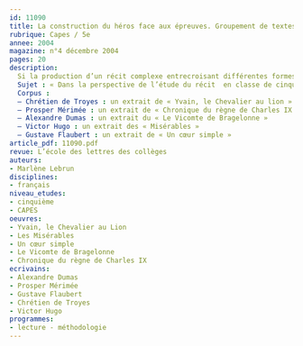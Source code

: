 ```yaml
---
id: 11090
title: La construction du héros face aux épreuves. Groupement de textes (séquence)
rubrique: Capes / 5e
annee: 2004
magazine: n°4 décembre 2004
pages: 20
description: 
  Si la production d’un récit complexe entrecroisant différentes formes de discours dont découlent en partie les modes de construction des personnages est un objectif à atteindre en fin de collège, le travail sur le récit complexe se fait dès le début du collège. La classe de cinquième permet d’aborder la description comme forme de discours, et plus particulièrement les relations riches et complexes qu’elle tisse avec le discours narratif. Le dialogue est aussi un objet d’étude de la classe. À travers les modes d’insertion de la description et du dialogue dans le récit et les différentes fonctions qu’ils y exercent, la perspective du personnage et plus précisément celle du héros est centrale et pertinente. Le compte rendu de l’épreuve de didactique au concours interne de professeur certifié proposé ici est tout à fait transposable pour un travail sur le récit complexe en classe de cinquième.
  Sujet : « Dans la perspective de l’étude du récit  en classe de cinquième, vous analyserez le corpus suivant. Vous en proposerez une exploitation didactique sous la forme d’un projet de séquence incluant une séance d’étude de la langue. »
  Corpus :
  – Chrétien de Troyes : un extrait de « Yvain, le Chevalier au lion »
  – Prosper Mérimée : un extrait de « Chronique du règne de Charles IX »
  – Alexandre Dumas : un extrait du « Le Vicomte de Bragelonne »
  – Victor Hugo : un extrait des « Misérables »
  – Gustave Flaubert : un extrait de « Un cœur simple »
article_pdf: 11090.pdf
revue: L’école des lettres des collèges
auteurs:
- Marlène Lebrun
disciplines:
- français
niveau_etudes:
- cinquième
- CAPES
oeuvres:
- Yvain, le Chevalier au Lion
- Les Misérables
- Un cœur simple
- Le Vicomte de Bragelonne
- Chronique du règne de Charles IX
ecrivains:
- Alexandre Dumas
- Prosper Mérimée
- Gustave Flaubert
- Chrétien de Troyes
- Victor Hugo
programmes:
- lecture - méthodologie
---
```

